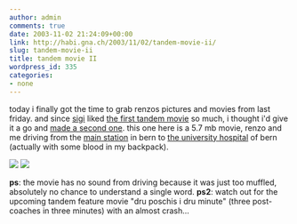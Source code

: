 ```yaml
---
author: admin
comments: true
date: 2003-11-02 21:24:09+00:00
link: http://habi.gna.ch/2003/11/02/tandem-movie-ii/
slug: tandem-movie-ii
title: tandem movie II
wordpress_id: 335
categories:
- none
---
```


today i finally got the time to grab renzos pictures and movies from last friday. 
and since [sigi](http://www.slf.ch/staff/pers-home/sigrist/sigrist-en.html) liked [the first tandem movie](http://habi.gna.ch/blog/archives/000109.html) so much, i thought i'd give it a go and [made a second one](http://habi.gna.ch/blog/images/tandem_insel.mov).
this one here is a 5.7 mb movie, renzo and me driving from the [main station](http://www.railcity.ch/index/index_bern/bern_visuelletour.htm) in bern to [the university hospital](http://www.insel.ch/) of bern (actually with some blood in my backpack).

[![](http://habi.gna.ch/blog/images/DSC01836-tm.jpg)](http://habi.gna.ch/blog/images/DSC01836.jpg) [![](http://habi.gna.ch/blog/images/DSC01838-tm.jpg)](http://habi.gna.ch/blog/images/DSC01838.jpg)

**ps**: the movie has no sound from driving because it was just too muffled, absolutely no chance to understand a single word. 
**ps2**: watch out for the upcoming tandem feature movie "dru poschis i dru minute" (three post-coaches in three minutes) with an almost crash...
